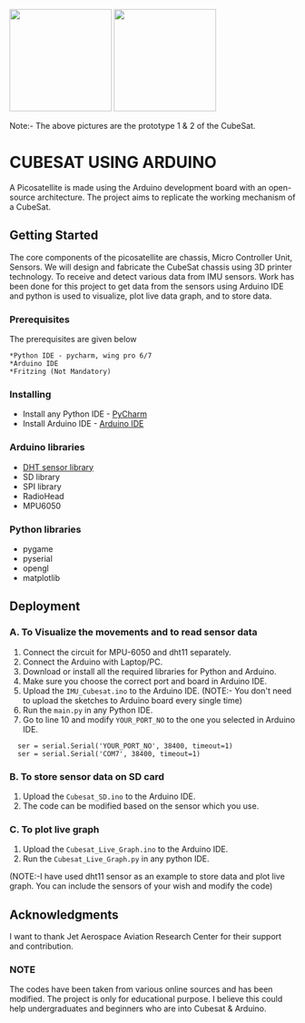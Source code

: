 <img src="images/prototype1.jpg" width="180" height ="180">  <img src="images/cub.png" width="180" height ="180"> 

Note:- The above pictures are the prototype 1 & 2 of the CubeSat.

# CUBESAT USING ARDUINO 

A Picosatellite is made using the Arduino development board with an open-source architecture. The project aims to replicate the working mechanism of a CubeSat. 

## Getting Started

The core components of the picosatellite are chassis, Micro Controller Unit, Sensors. We will design and fabricate the CubeSat chassis using 3D printer technology. To receive and detect various data from IMU sensors. Work has been done for this project to get data from the sensors using Arduino IDE and python is used to visualize, plot live data graph, and to store data.

### Prerequisites

The prerequisites are given below
```
*Python IDE - pycharm, wing pro 6/7
*Arduino IDE 
*Fritzing (Not Mandatory)
```
### Installing

* Install any Python IDE - [PyCharm](https://www.jetbrains.com/pycharm/) 
* Install Arduino IDE - [Arduino IDE](https://www.arduino.cc/en/main/software)

### Arduino libraries 

* [DHT sensor library]( https://github.com/adafruit/DHT-sensor-library)
* SD library
* SPI library
* RadioHead
* MPU6050

### Python libraries 

 * pygame
 * pyserial
 * opengl
 * matplotlib
 
 ## Deployment 
 ### A. To Visualize the movements  and to read sensor data 
  1. Connect the circuit for MPU-6050 and dht11 separately.
  2. Connect the Arduino with Laptop/PC.
  3. Download or install all the required libraries for Python and Arduino.
  4. Make sure you choose the correct port and board in Arduino IDE.
  5. Upload the ``IMU_Cubesat.ino`` to the Arduino IDE.
  (NOTE:- You don't need to upload the sketches to Arduino board every single time)
  6. Run the ``main.py`` in any Python IDE.
  7. Go to line 10 and modify ``YOUR_PORT_NO`` to the one you selected in Arduino IDE.
  
```
  ser = serial.Serial('YOUR_PORT_NO', 38400, timeout=1)
  ser = serial.Serial('COM7', 38400, timeout=1)
 ```
 ### B. To store sensor data on SD card
   1. Upload the ``Cubesat_SD.ino`` to the Arduino IDE.
   2. The code can be modified based on the sensor which you use.
   
 ### C. To plot live graph 
   1. Upload the ``Cubesat_Live_Graph.ino`` to the Arduino IDE.
   2. Run the ``Cubesat_Live_Graph.py`` in any python IDE.

(NOTE:-I have used dht11 sensor as an example to store data and plot live graph. You can include the sensors of your wish and modify the code)

## Acknowledgments

I want to thank Jet Aerospace Aviation Research Center for their support and contribution.

### NOTE
The codes have been taken from various online sources and has been modified. The project is only for educational purpose. I believe this could help undergraduates and beginners who are into Cubesat & Arduino.


 
 
